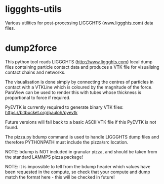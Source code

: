 liggghts-utils
==============

Various utilities for post-processing LIGGGHTS (www.liggghts.com) data files.

# dump2force

This python tool reads LIGGGHTS (http://www.liggghts.com) local dump files containing particle contact data and produces a VTK file for visualising contact chains and networks.

The visualisation is done simply by connecting the centres of particles in contact with a VTKLine which is coloured by the magnitude of the force. ParaView can be used to render this with tubes whose thickness is proportional to force if required.

PyEVTK is currently required to generate binary VTK files: https://bitbucket.org/pauloh/pyevtk

Future versions will fall back to a basic ASCII VTK file if this PyEVTK is not found.

The pizza.py bdump command is used to handle LIGGGHTS dump files and therefore PYTHONPATH must include the pizza/src location.

NOTE: bdump is NOT included in granular pizza, and should be taken from the standard LAMMPS pizza package!

NOTE: it is impossible to tell from the bdump header which values have been requested in the compute, so check that your compute
and dump match the format here - this will be checked in future!
